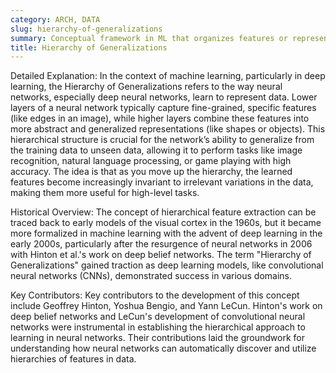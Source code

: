 ```yaml
---
category: ARCH, DATA
slug: hierarchy-of-generalizations
summary: Conceptual framework in ML that organizes features or representations from specific to general, often used in neural networks to capture varying levels of abstraction in data.
title: Hierarchy of Generalizations
---
```


Detailed Explanation:
In the context of machine learning, particularly in deep learning, the Hierarchy of Generalizations refers to the way neural networks, especially deep neural networks, learn to represent data. Lower layers of a neural network typically capture fine-grained, specific features (like edges in an image), while higher layers combine these features into more abstract and generalized representations (like shapes or objects). This hierarchical structure is crucial for the network’s ability to generalize from the training data to unseen data, allowing it to perform tasks like image recognition, natural language processing, or game playing with high accuracy. The idea is that as you move up the hierarchy, the learned features become increasingly invariant to irrelevant variations in the data, making them more useful for high-level tasks.

Historical Overview:
The concept of hierarchical feature extraction can be traced back to early models of the visual cortex in the 1960s, but it became more formalized in machine learning with the advent of deep learning in the early 2000s, particularly after the resurgence of neural networks in 2006 with Hinton et al.'s work on deep belief networks. The term "Hierarchy of Generalizations" gained traction as deep learning models, like convolutional neural networks (CNNs), demonstrated success in various domains.

Key Contributors:
Key contributors to the development of this concept include Geoffrey Hinton, Yoshua Bengio, and Yann LeCun. Hinton's work on deep belief networks and LeCun's development of convolutional neural networks were instrumental in establishing the hierarchical approach to learning in neural networks. Their contributions laid the groundwork for understanding how neural networks can automatically discover and utilize hierarchies of features in data.